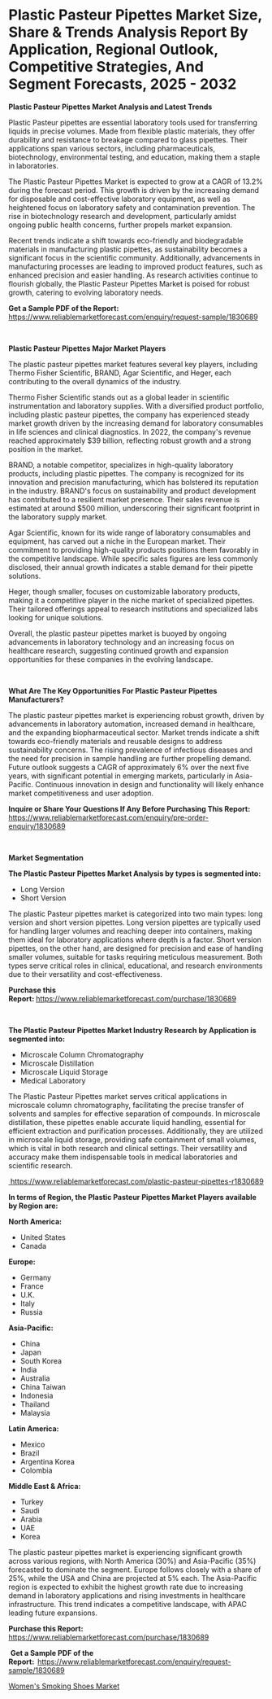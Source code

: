 <p><h1>Plastic Pasteur Pipettes Market Size, Share & Trends Analysis Report By Application, Regional Outlook, Competitive Strategies, And Segment Forecasts, 2025 - 2032</h1></p><p><strong>Plastic Pasteur Pipettes Market Analysis and Latest Trends</strong></p>
<p><p>Plastic Pasteur pipettes are essential laboratory tools used for transferring liquids in precise volumes. Made from flexible plastic materials, they offer durability and resistance to breakage compared to glass pipettes. Their applications span various sectors, including pharmaceuticals, biotechnology, environmental testing, and education, making them a staple in laboratories.</p><p>The Plastic Pasteur Pipettes Market is expected to grow at a CAGR of 13.2% during the forecast period. This growth is driven by the increasing demand for disposable and cost-effective laboratory equipment, as well as heightened focus on laboratory safety and contamination prevention. The rise in biotechnology research and development, particularly amidst ongoing public health concerns, further propels market expansion.</p><p>Recent trends indicate a shift towards eco-friendly and biodegradable materials in manufacturing plastic pipettes, as sustainability becomes a significant focus in the scientific community. Additionally, advancements in manufacturing processes are leading to improved product features, such as enhanced precision and easier handling. As research activities continue to flourish globally, the Plastic Pasteur Pipettes Market is poised for robust growth, catering to evolving laboratory needs.</p></p>
<p><strong>Get a Sample PDF of the Report:&nbsp;</strong> <a href="https://www.reliablemarketforecast.com/enquiry/request-sample/1830689?utm_campaign=2195&utm_medium=2&utm_source=Github&utm_content=ia&utm_term=07022025&utm_id=plastic-pasteur-pipettes">https://www.reliablemarketforecast.com/enquiry/request-sample/1830689</a></p>
<p>&nbsp;</p>
<p><strong>Plastic Pasteur Pipettes Major Market Players</strong></p>
<p><p>The plastic pasteur pipettes market features several key players, including Thermo Fisher Scientific, BRAND, Agar Scientific, and Heger, each contributing to the overall dynamics of the industry.</p><p>Thermo Fisher Scientific stands out as a global leader in scientific instrumentation and laboratory supplies. With a diversified product portfolio, including plastic pasteur pipettes, the company has experienced steady market growth driven by the increasing demand for laboratory consumables in life sciences and clinical diagnostics. In 2022, the company's revenue reached approximately $39 billion, reflecting robust growth and a strong position in the market.</p><p>BRAND, a notable competitor, specializes in high-quality laboratory products, including plastic pipettes. The company is recognized for its innovation and precision manufacturing, which has bolstered its reputation in the industry. BRAND's focus on sustainability and product development has contributed to a resilient market presence. Their sales revenue is estimated at around $500 million, underscoring their significant footprint in the laboratory supply market.</p><p>Agar Scientific, known for its wide range of laboratory consumables and equipment, has carved out a niche in the European market. Their commitment to providing high-quality products positions them favorably in the competitive landscape. While specific sales figures are less commonly disclosed, their annual growth indicates a stable demand for their pipette solutions.</p><p>Heger, though smaller, focuses on customizable laboratory products, making it a competitive player in the niche market of specialized pipettes. Their tailored offerings appeal to research institutions and specialized labs looking for unique solutions.</p><p>Overall, the plastic pasteur pipettes market is buoyed by ongoing advancements in laboratory technology and an increasing focus on healthcare research, suggesting continued growth and expansion opportunities for these companies in the evolving landscape.</p></p>
<p>&nbsp;</p>
<p><strong>What Are The Key Opportunities For Plastic Pasteur Pipettes Manufacturers?</strong></p>
<p><p>The plastic pasteur pipettes market is experiencing robust growth, driven by advancements in laboratory automation, increased demand in healthcare, and the expanding biopharmaceutical sector. Market trends indicate a shift towards eco-friendly materials and reusable designs to address sustainability concerns. The rising prevalence of infectious diseases and the need for precision in sample handling are further propelling demand. Future outlook suggests a CAGR of approximately 6% over the next five years, with significant potential in emerging markets, particularly in Asia-Pacific. Continuous innovation in design and functionality will likely enhance market competitiveness and user adoption.</p></p>
<p><strong>Inquire or Share Your Questions If Any Before Purchasing This Report:</strong> <a href="https://www.reliablemarketforecast.com/enquiry/pre-order-enquiry/1830689?utm_campaign=2195&utm_medium=2&utm_source=Github&utm_content=ia&utm_term=07022025&utm_id=plastic-pasteur-pipettes">https://www.reliablemarketforecast.com/enquiry/pre-order-enquiry/1830689</a></p>
<p>&nbsp;</p>
<p><strong>Market Segmentation</strong></p>
<p><strong>The Plastic Pasteur Pipettes Market Analysis by types is segmented into:</strong></p>
<p><ul><li>Long Version</li><li>Short Version</li></ul></p>
<p><p>The plastic Pasteur pipettes market is categorized into two main types: long version and short version pipettes. Long version pipettes are typically used for handling larger volumes and reaching deeper into containers, making them ideal for laboratory applications where depth is a factor. Short version pipettes, on the other hand, are designed for precision and ease of handling smaller volumes, suitable for tasks requiring meticulous measurement. Both types serve critical roles in clinical, educational, and research environments due to their versatility and cost-effectiveness.</p></p>
<p><strong>Purchase this Report:&nbsp;</strong><a href="https://www.reliablemarketforecast.com/purchase/1830689?utm_campaign=2195&utm_medium=2&utm_source=Github&utm_content=ia&utm_term=07022025&utm_id=plastic-pasteur-pipettes">https://www.reliablemarketforecast.com/purchase/1830689</a></p>
<p>&nbsp;</p>
<p><strong>The Plastic Pasteur Pipettes Market Industry Research by Application is segmented into:</strong></p>
<p><ul><li>Microscale Column Chromatography</li><li>Microscale Distillation</li><li>Microscale Liquid Storage</li><li>Medical Laboratory</li></ul></p>
<p><p>The Plastic Pasteur Pipettes market serves critical applications in microscale column chromatography, facilitating the precise transfer of solvents and samples for effective separation of compounds. In microscale distillation, these pipettes enable accurate liquid handling, essential for efficient extraction and purification processes. Additionally, they are utilized in microscale liquid storage, providing safe containment of small volumes, which is vital in both research and clinical settings. Their versatility and accuracy make them indispensable tools in medical laboratories and scientific research.</p></p>
<p><a href="https://www.reliablemarketforecast.com/plastic-pasteur-pipettes-r1830689?utm_campaign=2195&utm_medium=2&utm_source=Github&utm_content=ia&utm_term=07022025&utm_id=plastic-pasteur-pipettes">&nbsp;https://www.reliablemarketforecast.com/plastic-pasteur-pipettes-r1830689</a></p>
<p><strong>In terms of Region, the Plastic Pasteur Pipettes Market Players available by Region are:</strong></p>
<p>
    <p> <strong> North America: </strong>
        <ul>
            <li>United States</li>
            <li>Canada</li>
        </ul>
        </p> 
    <p> <strong> Europe: </strong>
        <ul>
            <li>Germany</li>
            <li>France</li>
            <li>U.K.</li>
            <li>Italy</li>
            <li>Russia</li>
        </ul>
        </p> 
    <p> <strong> Asia-Pacific: </strong>
        <ul>
            <li>China</li>
            <li>Japan</li>
            <li>South Korea</li>
            <li>India</li>
            <li>Australia</li>
            <li>China Taiwan</li>
            <li>Indonesia</li>
            <li>Thailand</li>
            <li>Malaysia</li>
        </ul>
        </p> 
    <p> <strong> Latin America: </strong>
        <ul>
            <li>Mexico</li>
            <li>Brazil</li>
            <li>Argentina Korea</li>
            <li>Colombia</li>
        </ul>
        </p> 
    <p> <strong> Middle East & Africa: </strong>
        <ul>
            <li>Turkey</li>
            <li>Saudi</li>
            <li>Arabia</li>
            <li>UAE</li>
            <li>Korea</li>
        </ul>
    </p>
    </p>
<p><p>The plastic pasteur pipettes market is experiencing significant growth across various regions, with North America (30%) and Asia-Pacific (35%) forecasted to dominate the segment. Europe follows closely with a share of 25%, while the USA and China are projected at 5% each. The Asia-Pacific region is expected to exhibit the highest growth rate due to increasing demand in laboratory applications and rising investments in healthcare infrastructure. This trend indicates a competitive landscape, with APAC leading future expansions.</p></p>
<p><strong>Purchase this Report: </strong><a href="https://www.reliablemarketforecast.com/purchase/1830689?utm_campaign=2195&utm_medium=2&utm_source=Github&utm_content=ia&utm_term=07022025&utm_id=plastic-pasteur-pipettes">https://www.reliablemarketforecast.com/purchase/1830689</a></p>
<p>&nbsp;<strong>Get a Sample PDF of the Report:&nbsp;&nbsp;</strong><a href="https://www.reliablemarketforecast.com/enquiry/request-sample/1830689?utm_campaign=2195&utm_medium=2&utm_source=Github&utm_content=ia&utm_term=07022025&utm_id=plastic-pasteur-pipettes">https://www.reliablemarketforecast.com/enquiry/request-sample/1830689</a></p>
<p><strong></strong></p>
<p><p><a href="https://github.com/seanmcma708/Market-Research-Report-List-1/blob/main/womens-smoking-shoes-market.md?utm_campaign=2195&utm_medium=2&utm_source=Github&utm_content=ia&utm_term=07022025&utm_id=plastic-pasteur-pipettes">Women's Smoking Shoes Market</a></p></p>